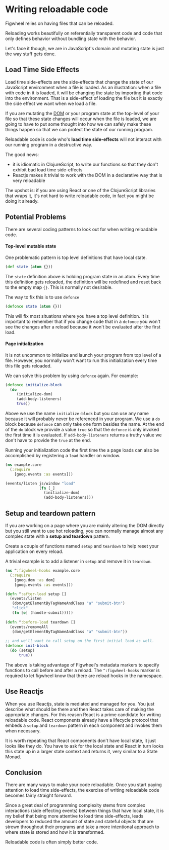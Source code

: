 # Writing reloadable code

Figwheel relies on having files that can be reloaded. 

Reloading works beautifully on referentially transparent code and
code that only defines behavior without bundling state with the
behavior.

Let's face it though, we are in JavaScript's domain and mutating state
is just the way stuff gets done.

## Load Time Side Effects

Load time side-effects are the side-effects that change the state of
our JavaScript environment when a file is loaded. As an illustration:
when a file with code in it is loaded, it will be changing the state
by importing that code into the environment. That is a side-effect of
loading the file but it is exactly the side effect we want when we
load a file.

If you are mutating the [DOM][DOM] or your program state at the
top-level of your file so that these state changes will occur when the
file is loaded, we are going to have to put some thought into how we
can safely make these things happen so that we can protect the state
of our running program.

Reloadable code is code who's **load time side-effects** will not
interact with our running program in a destructive way.

The good news: 

* it is idiomatic in ClojureScript, to write our functions so that they
  don't exhibit bad load time side-effects
* Reactjs makes it trivial to work with the DOM in a declarative way
  that is very reloadable

The upshot is: if you are using React or one of the ClojureScript
libraries that wraps it, it's not hard to write reloadable code, in
fact you might be doing it already.

## Potential Problems

There are several coding patterns to look out for when writing
reloadable code.

#### Top-level mutable state

One problematic pattern is top level definitions that have local
state.

```clojure
(def state (atom {}))
```

The `state` definition above is holding program state in an atom.
Every time this definition gets reloaded, the definition will be
redefined and reset back to the empty map `{}`.  This is normally not
desirable. 

The way to fix this is to use `defonce`

```clojure
(defonce state (atom {}))
```

This will fix most situations where you have a top level
definition. It is important to remember that if you change code that
in a `defonce` you won't see the changes after a reload because it
won't be evaluated after the first load.

#### Page initialization

It is not uncommon to initialize and launch your program from top
level of a file. However, you normally won't want to run this
initialization every time this file gets reloaded.

We can solve this problem by using `defonce` again. For example:

```clojure
(defonce initialize-block
  (do
     (initialize-dom)
     (add-body-listeners)
	 true))
```

Above we use the name `initialize-block` but you can use any name
because it will probably never be referenced in your program. We use a
`do` block because `defonce` can only take one form besides the
name. At the end of the `do` block we provide a value `true` so that
the `defonce` is only invoked the first time it is evaluated. If
`add-body-listeners` returns a truthy value we don't have to provide
the `true` at the end.

Running your initialization code the first time the a page loads can
also be accomplished by registering a `load` handler on window.

```clojure
(ns example.core
  (:require
	[goog.events :as events]))

(events/listen js/window "load"
               (fn [_]
                 (initialize-dom)
                 (add-body-listeners)))
```

## Setup and teardown pattern

If you are working on a page where you are mainly altering the DOM
directly but you still want to use hot reloading, you can normally
manage almost any complex state with a **setup and teardown** pattern.

Create a couple of functions named `setup` and `teardown` to help
reset your application on every reload.

A trivial example is to add a listener in `setup` and remove it in
`teardown`.

```clojure
(ns ^:figwheel-hooks example.core
  (:require
    [goog.dom :as dom]
	[goog.events :as events]))

(defn ^:after-load setup []
  (events/listen 
   (dom/getElementByTagNameAndClass "a" "submit-btn")
   "click"
   (fn [e] (handle-submit)))))
   
(defn ^:before-load teardown []
  (events/removeAll
   (dom/getElementByTagNameAndClass "a" "submit-btn"))
   
;; and we'll want to call setup on the first initial load as well.
(defonce init-block
  (do (setup)
      true))
```

The above is taking advantage of Figwheel's metadata markers to
specify functions to call before and after a reload. The
`^:figwheel-hooks` marker is required to let figwheel know that there
are reload hooks in the namespace.

## Use Reactjs

When you use Reactjs, state is mediated and managed for you. You just
describe what should be there and then React takes care of making the
appropriate changes. For this reason React is a prime candidate for
writing reloadable code. React components already have a lifecycle
protocol that embeds a `setup` and `teardown` pattern in each
component and invokes them when necessary.

It is worth repeating that React components don't have local state, it
just looks like they do. You have to ask for the local state and React in
turn looks this state up in a larger state context and returns it,
very similar to a State Monad.

## Conclusion

There are many ways to make your code reloadable. Once you start
paying attention to load time side-effects, the exercise of writing
reloadable code becomes fairly straight forward.

Since a great deal of programming complexity stems from complex
interactions (side effecting events) between things that have local
state, it is my belief that being more attentive to load time
side-effects, leads developers to reduced the amount of state and
stateful objects that are strewn throughout their programs and take a
more intentional approach to where state is stored and how it is
transformed.

Reloadable code is often simply better code.

[DOM]: https://developer.mozilla.org/en-US/docs/Web/API/Document_Object_Model/Introduction
